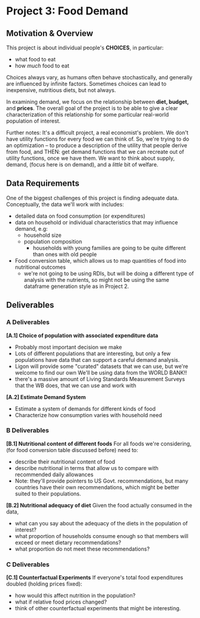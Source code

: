 # Project 3: Food Demand

## Motivation & Overview 

This project is about individual people's **CHOICES**, in particular: 
- what food to eat
- how *much* food to eat

Choices always vary, as humans often behave stochastically, and generally are influenced by infinite factors. Sometimes choices can lead to inexpensive, nutritious diets, but not always. 

In examining demand, we focus on the relationship between **diet, budget,** and **prices**. The overall goal of the project is to be able to give a clear characterization of this relationship for some particular real-world population of interest.

Further notes: 
It's a difficult project, a real economist's problem. We don't have utility functions for every food we can think of. 
So, we're trying to do an optimization – to produce a description of the utility that people derive from food, and THEN: get demand functions that we can recreate out of utility functions, once we have them. 
We want to think about supply, demand, (focus here is on demand), and a *little* bit of welfare. 

## Data Requirements

One of the biggest challenges of this project is finding adequate data. Conceptually, the data we'll work with includes: 
- detailed data on food consumption (or expenditures)
- data on household or individual characteristics that may influence demand, e.g: 
    - household size
    - population composition
        - households with young families are going to be quite different than ones with old people
- Food conversion table, which allows us to map quantities of food into nutritional outcomes
    - we're not going to be using RDIs, but will be doing a different type of analysis with the nutrients, so might not be using the same dataframe generation style as in Project 2. 

## Deliverables 

### A Deliverables

**[A.1] Choice of population with associated expenditure data** 
- Probably most important decision we make
- Lots of different populations that are interesting, but only a few populations have data that can support a careful demand analysis.
- Ligon will provide some "curated" datasets that we can use, but we're welcome to find our own
We'll be using data from the WORLD BANK!!
- there's a massive amount of Living Standards Measurement Surveys that the WB does, that we can use and work with

**[A.2] Estimate Demand System**
- Estimate a system of demands for different kinds of food
- Characterize how consumption varies with household need

### B Deliverables

**[B.1] Nutritional content of different foods** 
For all foods we're considering, (for food conversion table discussed before) need to: 
- describe their nutritional content of food
- describe nutritional in terms that allow us to compare with recommended daily allowances
- Note: they'll provide pointers to US Govt. recommendations, but many countries have their own recommendations, which might be better suited to their populations.

**[B.2] Nutritional adequacy of diet** 
Given the food actually consumed in the data, 
- what can you say about the adequacy of the diets in the population of interest?
- what proportion of households consume enough so that members will exceed or meet dietary recommendations?
- what proportion do not meet these recommendations?

### C Deliverables

**[C.1] Counterfactual Experiments**
If everyone's total food expenditures doubled (holding prices fixed): 
- how would this affect nutrition in the population?
- what if relative food prices changed?
- think of other counterfactual experiments that might be interesting. 






